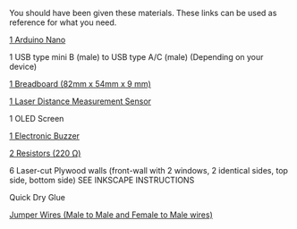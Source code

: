 You should have been given these materials. These links can be used as
reference for what you need.

[1 Arduino Nano](https://www.amazon.com/ELEGOO-Pre-soldered-ATmega-Compatible-Arduino/dp/B0D5LYFRQP?crid=W1GZ0OYSJY5R&dib=eyJ2IjoiMSJ9.hHw19IfVTc6lc5jxd302RnB0lK826JRQat8mDqpsfNintuHNCVNHO01sF_06r2bS-MZHrT-OKS1pgLJcOo49jMrc9S7Vk1ul9X8TbC3V1otxnJQBMhcOn0WNWv0dHG4tRiS10TbQgtHFulNMVJASmRCx74trHRQ_Jdn-uOt1DUjFNWrHzTNlHOiztAp08kCdKNA29d0eOiFWuTDbsIImBKzEb4L08Gqej9QgSx5gweY.Fmh8Hmds68jtq9UZlaeMh9CzLjYAy735zOFMMVjA4J4&dib_tag=se&keywords=Arduino+nano&qid=1741048516&sprefix=arduino+nano%2Caps%2C192&sr=8-1)

1 USB type mini B (male) to USB type A/C (male) (Depending on your
device)

[1 Breadboard (82mm x 54mm x 9 mm)](https://www.amazon.com/Pcs-MCIGICM-Points-Solderless-Breadboard/dp/B07PCJP9DY?crid=378RVAVQW5HJJ&dib=eyJ2IjoiMSJ9.kysEkFuknSsx6HNYYlrkwUhq_a3nKPTugQRiE2mrxXvyZ_y0GL5P8clYtOgQK0yY9e9KNtU61lzGpfyRxiMVVlpYcK6IHgxg0lh6gln4IV935HWsrpa-oXVz3N3ZJMDXtveqp_hMqnPZ6YTf4K59V3dIb712M2Nilc3HifyyvbBIv0aVDCe2Yak8jNqEL9tS7ZKKhfeKzDgs5TlqIclR-S66ZeAF6I6is3VXE2UnEZs._-uAHAhIKRwJsHu8mznAF9-ABA89uZ-E8RnqySNBu5U&dib_tag=se&keywords=small+breadboard&qid=1741046574&sprefix=small+breadboar%2Caps%2C155&sr=8-6)

[1 Laser Distance Measurement Sensor](https://www.amazon.com/Qoroos-Breakout-GY-VL53L0XV2-Distance-Measurement/dp/B0F1CXB42P/ref=sr_1_6?crid=2GPP1K75E6P01&dib=eyJ2IjoiMSJ9.tXitPslrZO4FhxbCKQReMVVB7NdoBKlHKVUtIozZQ7h7aMJcekLgYr5GqOw4_GeFXWdw1Atbu140GDH9R43bUXA_SuthbjoQpZ4bAvOAt_nFi0uiKnqbhBi_WMXlrUeuv4KfxKNZdfKxhUG_85aiVYcX7EkRdKzHIuivtv2AZ4KHPYZJ9SOgZncSFr3MGN8GB5MVuYgLL9HHLNuEX8lR9afqir6Eq3SgyrYcdfF3u3o.VYyL0UYjXqaZSvnKK5wScKZ6lEJ19IDU3tzpV14gTH8&dib_tag=se&keywords=laser%2Bdistance%2Bmeasurement%2Bsensor%2Barduino&qid=1752091197&sprefix=laser%2Bdistance%2Bmeasurement%2Bsensor%2Barduin%2Caps%2C176&sr=8-6&th=1)

1 OLED Screen

[1 Electronic Buzzer](https://www.amazon.com/Stemedu-Decibel-Sounder-Electronic-Continuous/dp/B096P5K9W1/ref=sr_1_4?crid=2OXQQ9DJ3OVS8&dib=eyJ2IjoiMSJ9.tjOxNVfzN_CSWZK4ATFacBy8Ym_-yq42eGPUIP7wjru_l2_mYpZ0S7Evjff7zY6KkRhbhMGrmjFCGhhtnLtIVwPtrlCUoPrAdFiHeZ0i-0phT25AqPsGNeMwo0mYQ24ln6zLj57sze-wntQCW5JYzRUmQQtau3z2q2R3an9vb2YgegOepf6cJpHaJpqWS6MivevAvIWoSSIjM0tNruKmcZS6bDAMlJKvImkY_BT5Owk.JX30wk5mfADnc4_AzjRy56VEyEunZk9J2yV-53TSNuM&dib_tag=se&keywords=arduino+electronic+buzzer&qid=1752091633&sprefix=arudiono+electronic+buzzer%2Caps%2C163&sr=8-4)

[2 Resistors (220 Ω)](https://www.amazon.com/EDGELEC-Resistor-Tolerance-Multiple-Resistance/dp/B07QK9ZBVZ/ref=sr_1_1_sspa?crid=3L7A313P1EVBE&dib=eyJ2IjoiMSJ9.pq8IXZtwkjU13efAoUQ012KAyknNA0lTscBiHFNwGQekq-RrYnrC_mCNun-qEWwPOIekR6BpLTO6sRi29VGe-O2PM200OC59komwtilpmTM-lQl_Fboxbha2-WxXt54LzTC4PZW4wqHd34nhociNF84VoIUckOFZ-i-aBCSRFzNwvbG_YXstUNx0Lwt77m9nFiNBY07z_7kQl3Sn81B84-3ZaOXVGmYlO-IDYxzWtb8.WH9y1qv5ZjVmkeg-JLq5O08DRwiNQzmY5-awUmMKTns&dib_tag=se&keywords=220%2Bohm%2Bresistor&qid=1752091736&sprefix=220%2Bohm%2Bre%2Caps%2C248&sr=8-1-spons&sp_csd=d2lkZ2V0TmFtZT1zcF9hdGY&th=1)

6 Laser-cut Plywood walls (front-wall with 2 windows, 2 identical sides, top side, bottom side) SEE INKSCAPE INSTRUCTIONS

Quick Dry Glue

[Jumper Wires (Male to Male and Female to Male wires)](https://www.amazon.com/Elegoo-EL-CP-004-Multicolored-Breadboard-arduino/dp/B01EV70C78?crid=1BP32LNFDUKCN&dib=eyJ2IjoiMSJ9.tjHxIQLJsk16_0YVtUGN6Tqnr8euWNsWVjpSaq5RQkbzkWrZ9zwE7F8lZo2IcDLpdQRll4Bkon1oTzbds_Od982O22Niu0TKLICq057pweR7M3NVbZ-X_-OezYfaY7nBWGJ-GQa_naxmqgVMSf2d_xnXFvmlUTbNnITrDRK_fgA8mexZvpn6RxxKadM-YvvEP3ZcYLi3adwkGFnmVv2qN_9mPDOV7IWfEJTshoQdrmo.PrgkOznL66riRnnofBldUjS5hZ-1QF3yfmJkCv5dMhQ&dib_tag=se&keywords=jumper+cable+breadboard&qid=1741048457&sprefix=jumper+cable+breaboar%2Caps%2C248&sr=8-3)


